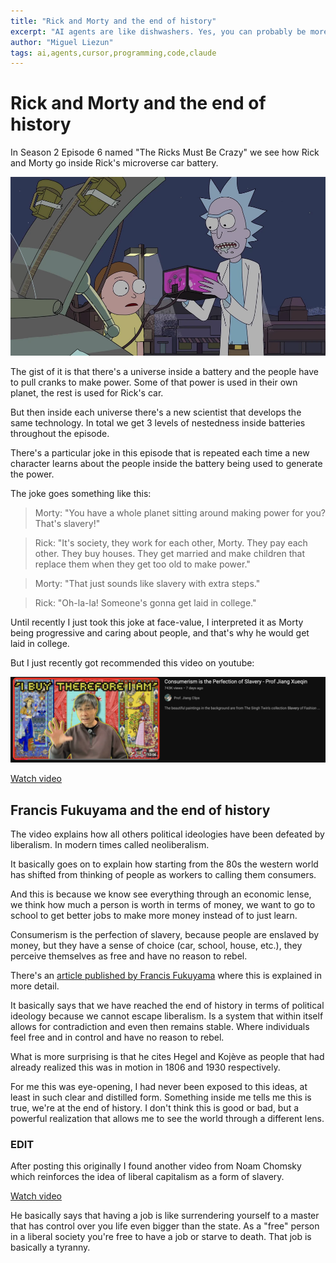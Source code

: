 ```yaml
---
title: "Rick and Morty and the end of history"
excerpt: "AI agents are like dishwashers. Yes, you can probably be more precise and clean the dishes better by hand, some of them might be even not dishwasher-friendly and require that you clean them by hand. But for most cases you just load the dishwasher and turn it on and come back in a few hours."
author: "Miguel Liezun"
tags: ai,agents,cursor,programming,code,claude
---
```


# Rick and Morty and the end of history

In Season 2 Episode 6 named "The Ricks Must Be Crazy" we see how Rick and Morty go inside Rick's microverse car battery.

![Image of Rick and Morty seeing the car battery](/assets/images/rick-and-morty-end-of-history/S2e6_Microverse_Battery.webp)

The gist of it is that there's a universe inside a battery and the people have to pull cranks to make power. Some of that power is used in their own planet, the rest is used for Rick's car.

But then inside each universe there's a new scientist that develops the same technology. In total we get 3 levels of nestedness inside batteries throughout the episode.

There's a particular joke in this episode that is repeated each time a new character learns about the people inside the battery being used to generate the power.

The joke goes something like this: 

> Morty: "You have a whole planet sitting around making power for you? That's slavery!"

> Rick: "It's society, they work for each other, Morty. They pay each other. They buy houses. They get married and make children that replace them when they get too old to make power."

> Morty: "That just sounds like slavery with extra steps."

> Rick: "Oh-la-la! Someone's gonna get laid in college."

Until recently I just took this joke at face-value, I interpreted it as Morty being progressive and caring about people, and that's why he would get laid in college.

But I just recently got recommended this video on youtube:

![Screenshot of youtube video Consumerism is the Perfection of Slavery - Prof Jiang Xueqin](/assets/images/rick-and-morty-end-of-history/youtube-video.png)

[Watch video](https://www.youtube.com/watch?v=4pG-8XLLaE0)

## Francis Fukuyama and the end of history

The video explains how all others political ideologies have been defeated by liberalism. In modern times called neoliberalism.

It basically goes on to explain how starting from the 80s the western world has shifted from thinking of people as workers to calling them consumers.

And this is because we know see everything through an economic lense, we think how much a person is worth in terms of money, we want to go to school to get better jobs to make more money instead of to just learn.

Consumerism is the perfection of slavery, because people are enslaved by money, but they have a sense of choice (car, school, house, etc.), they perceive themselves as free and have no reason to rebel.

There's an [article published by Francis Fukuyama](https://pages.ucsd.edu/~bslantchev/courses/pdf/Fukuyama%20-%20End%20of%20History.pdf) where this is explained in more detail.

It basically says that we have reached the end of history in terms of political ideology because we cannot escape liberalism. Is a system that within itself allows for contradiction and even then remains stable. Where individuals feel free and in control and have no reason to rebel.

What is more surprising is that he cites Hegel and Kojève as people that had already realized this was in motion in 1806 and 1930 respectively.

For me this was eye-opening, I had never been exposed to this ideas, at least in such clear and distilled form. Something inside me tells me this is true, we're at the end of history. I don't think this is good or bad, but a powerful realization that allows me to see the world through a different lens.

### EDIT

After posting this originally I found another video from Noam Chomsky which reinforces the idea of liberal capitalism as a form of slavery.

[Watch video](https://www.youtube.com/watch?v=iR1jzExZ9T0)

He basically says that having a job is like surrendering yourself to a master that has control over you life even bigger than the state. As a "free" person in a liberal society you're free to have a job or starve to death. That job is basically a tyranny.
